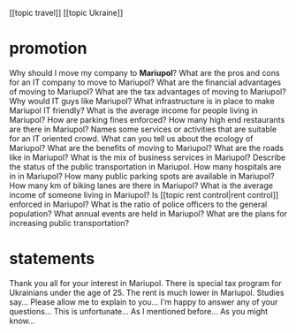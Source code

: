 [[topic travel]]
[[topic Ukraine]]
# promotion 

Why should I move my company to **Mariupol**?
What are the pros and cons for an IT company to move to Mariupol?
What are the financial advantages of moving to Mariupol?
What are the tax advantages of moving to Mariupol?
Why would IT guys like Mariupol? What infrastructure is in place to make Mariupol IT friendly?
What is the average income for people living in Mariupol? 
How are parking fines enforced?
How many high end restaurants are there in Mariupol?
Names some services or activities that are suitable for an IT oriented crowd.
What can you tell us about the ecology of Mariupol?
What are the benefits of moving to Mariupol?
What are the roads like in Mariupol?
What is the mix of business services in Mariupol?
Describe the status of the public transportation in Mariupol.
How many hospitals are in in Mariupol?
How many public parking spots are available in Mariupol?
How many km of biking lanes are there in Mariupol?
What is the average income of someone living in Mariupol?
Is [[topic rent control|rent control]] enforced in  Mariupol?
What is the ratio of police officers to the general population?
What annual events are held in Mariupol?
What are the plans for increasing public transportation?
# statements
Thank you all for your interest in Mariupol.
There is special tax program for Ukrainians under the age of 25.
The rent is much lower in Mariupol.
Studies say... 
Please allow me to explain to you...
I'm happy to answer any of your questions...
This is unfortunate...
As I mentioned before... 
As you might know...